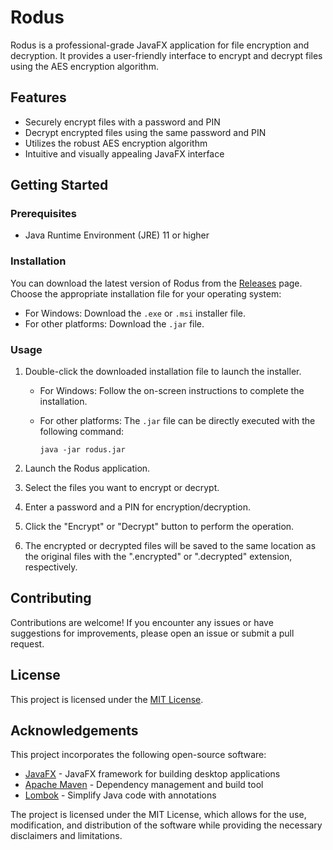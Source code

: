# Rodus

Rodus is a professional-grade JavaFX application for file encryption and decryption. It provides a user-friendly interface to encrypt and decrypt files using the AES encryption algorithm.

## Features

- Securely encrypt files with a password and PIN
- Decrypt encrypted files using the same password and PIN
- Utilizes the robust AES encryption algorithm
- Intuitive and visually appealing JavaFX interface

## Getting Started

### Prerequisites

- Java Runtime Environment (JRE) 11 or higher

### Installation

You can download the latest version of Rodus from the [Releases](https://github.com/ammardevz/Rodus/releases) page. Choose the appropriate installation file for your operating system:

- For Windows: Download the `.exe` or `.msi` installer file.
- For other platforms: Download the `.jar` file.

### Usage

1. Double-click the downloaded installation file to launch the installer.

   - For Windows: Follow the on-screen instructions to complete the installation.
   - For other platforms: The `.jar` file can be directly executed with the following command:

     ```
     java -jar rodus.jar
     ```

2. Launch the Rodus application.

3. Select the files you want to encrypt or decrypt.

4. Enter a password and a PIN for encryption/decryption.

5. Click the "Encrypt" or "Decrypt" button to perform the operation.

6. The encrypted or decrypted files will be saved to the same location as the original files with the ".encrypted" or ".decrypted" extension, respectively.

## Contributing

Contributions are welcome! If you encounter any issues or have suggestions for improvements, please open an issue or submit a pull request.

## License

This project is licensed under the [MIT License](LICENSE).

## Acknowledgements

This project incorporates the following open-source software:

- [JavaFX](https://openjfx.io/) - JavaFX framework for building desktop applications
- [Apache Maven](https://maven.apache.org/) - Dependency management and build tool
- [Lombok](https://projectlombok.org/) - Simplify Java code with annotations

The project is licensed under the MIT License, which allows for the use, modification, and distribution of the software while providing the necessary disclaimers and limitations.
